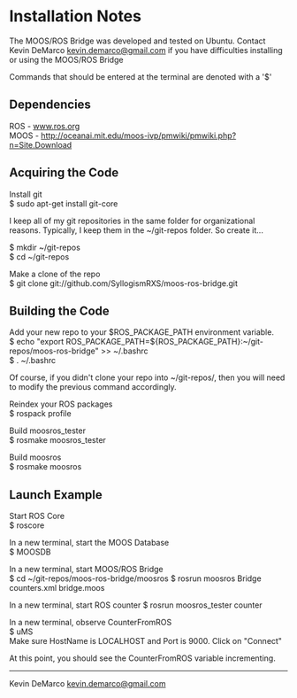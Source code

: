 Installation Notes
==================
The MOOS/ROS Bridge was developed and tested on Ubuntu. Contact Kevin DeMarco <kevin.demarco@gmail.com> if you have difficulties installing or using the MOOS/ROS Bridge

Commands that should be entered at the terminal are denoted with a '$'

Dependencies
------------
ROS - www.ros.org  
MOOS - http://oceanai.mit.edu/moos-ivp/pmwiki/pmwiki.php?n=Site.Download

Acquiring the Code
------------------
Install git  
$ sudo apt-get install git-core

I keep all of my git repositories in the same folder for organizational reasons.  Typically, I keep them in the ~/git-repos folder.  So create it...

$ mkdir ~/git-repos  
$ cd ~/git-repos

Make a clone of the repo  
$ git clone git://github.com/SyllogismRXS/moos-ros-bridge.git

Building the Code
-----------------
Add your new repo to your $ROS_PACKAGE_PATH environment variable.  
$ echo "export ROS_PACKAGE_PATH=${ROS_PACKAGE_PATH}:~/git-repos/moos-ros-bridge" >> ~/.bashrc  
$ . ~/.bashrc

Of course, if you didn't clone your repo into ~/git-repos/, then you will need to modify the previous command accordingly.

Reindex your ROS packages  
$ rospack profile

Build moosros_tester  
$ rosmake moosros_tester

Build moosros  
$ rosmake moosros

Launch Example
--------------
Start ROS Core  
$ roscore

In a new terminal, start the MOOS Database  
$ MOOSDB

In a new terminal, start MOOS/ROS Bridge  
$ cd ~/git-repos/moos-ros-bridge/moosros
$ rosrun moosros Bridge counters.xml bridge.moos

In a new terminal, start ROS counter 
$ rosrun moosros_tester counter

In a new terminal, observe CounterFromROS  
$ uMS  
Make sure HostName is LOCALHOST and Port is 9000. Click on "Connect"

At this point, you should see the CounterFromROS variable incrementing.

----------------------------------------
Kevin DeMarco <kevin.demarco@gmail.com>